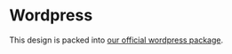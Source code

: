 # Wordpress

This design is packed into [our official wordpress package](https://github.com/epfl-idevelop/wp-theme-2018).